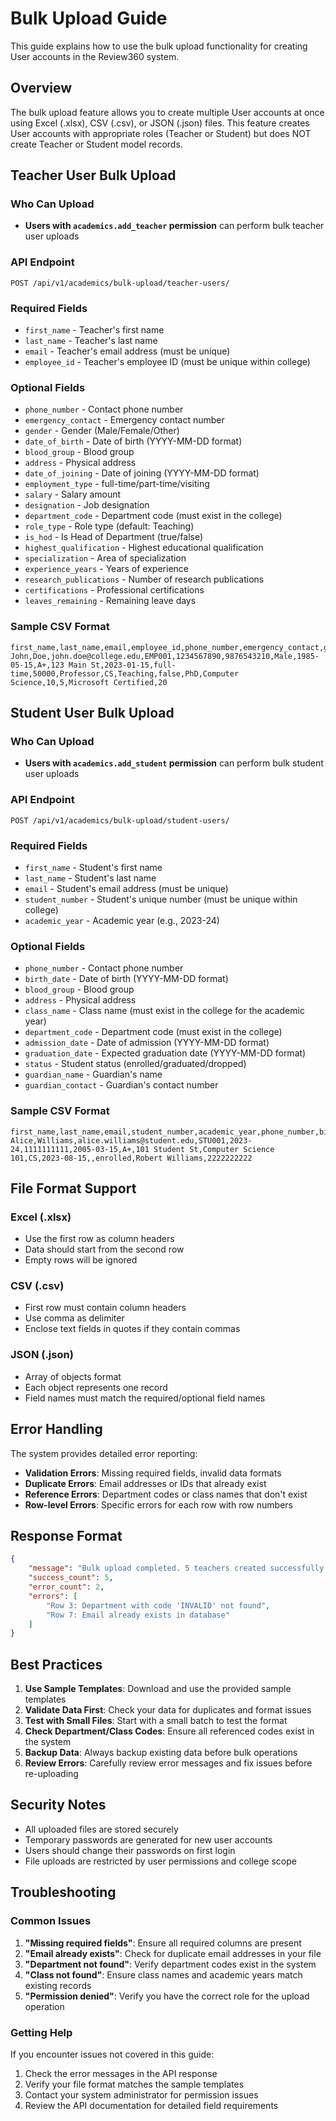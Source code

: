 # Bulk Upload Guide

This guide explains how to use the bulk upload functionality for creating User accounts in the Review360 system.

## Overview

The bulk upload feature allows you to create multiple User accounts at once using Excel (.xlsx), CSV (.csv), or JSON (.json) files. This feature creates User accounts with appropriate roles (Teacher or Student) but does NOT create Teacher or Student model records.

## Teacher User Bulk Upload

### Who Can Upload
- **Users with `academics.add_teacher` permission** can perform bulk teacher user uploads

### API Endpoint
```
POST /api/v1/academics/bulk-upload/teacher-users/
```

### Required Fields
- `first_name` - Teacher's first name
- `last_name` - Teacher's last name  
- `email` - Teacher's email address (must be unique)
- `employee_id` - Teacher's employee ID (must be unique within college)

### Optional Fields
- `phone_number` - Contact phone number
- `emergency_contact` - Emergency contact number
- `gender` - Gender (Male/Female/Other)
- `date_of_birth` - Date of birth (YYYY-MM-DD format)
- `blood_group` - Blood group
- `address` - Physical address
- `date_of_joining` - Date of joining (YYYY-MM-DD format)
- `employment_type` - full-time/part-time/visiting
- `salary` - Salary amount
- `designation` - Job designation
- `department_code` - Department code (must exist in the college)
- `role_type` - Role type (default: Teaching)
- `is_hod` - Is Head of Department (true/false)
- `highest_qualification` - Highest educational qualification
- `specialization` - Area of specialization
- `experience_years` - Years of experience
- `research_publications` - Number of research publications
- `certifications` - Professional certifications
- `leaves_remaining` - Remaining leave days

### Sample CSV Format
```csv
first_name,last_name,email,employee_id,phone_number,emergency_contact,gender,date_of_birth,blood_group,address,date_of_joining,employment_type,salary,designation,department_code,role_type,is_hod,highest_qualification,specialization,experience_years,research_publications,certifications,leaves_remaining
John,Doe,john.doe@college.edu,EMP001,1234567890,9876543210,Male,1985-05-15,A+,123 Main St,2023-01-15,full-time,50000,Professor,CS,Teaching,false,PhD,Computer Science,10,5,Microsoft Certified,20
```

## Student User Bulk Upload

### Who Can Upload
- **Users with `academics.add_student` permission** can perform bulk student user uploads

### API Endpoint
```
POST /api/v1/academics/bulk-upload/student-users/
```

### Required Fields
- `first_name` - Student's first name
- `last_name` - Student's last name
- `email` - Student's email address (must be unique)
- `student_number` - Student's unique number (must be unique within college)
- `academic_year` - Academic year (e.g., 2023-24)

### Optional Fields
- `phone_number` - Contact phone number
- `birth_date` - Date of birth (YYYY-MM-DD format)
- `blood_group` - Blood group
- `address` - Physical address
- `class_name` - Class name (must exist in the college for the academic year)
- `department_code` - Department code (must exist in the college)
- `admission_date` - Date of admission (YYYY-MM-DD format)
- `graduation_date` - Expected graduation date (YYYY-MM-DD format)
- `status` - Student status (enrolled/graduated/dropped)
- `guardian_name` - Guardian's name
- `guardian_contact` - Guardian's contact number

### Sample CSV Format
```csv
first_name,last_name,email,student_number,academic_year,phone_number,birth_date,blood_group,address,class_name,department_code,admission_date,graduation_date,status,guardian_name,guardian_contact
Alice,Williams,alice.williams@student.edu,STU001,2023-24,1111111111,2005-03-15,A+,101 Student St,Computer Science 101,CS,2023-08-15,,enrolled,Robert Williams,2222222222
```

## File Format Support

### Excel (.xlsx)
- Use the first row as column headers
- Data should start from the second row
- Empty rows will be ignored

### CSV (.csv)
- First row must contain column headers
- Use comma as delimiter
- Enclose text fields in quotes if they contain commas

### JSON (.json)
- Array of objects format
- Each object represents one record
- Field names must match the required/optional field names

## Error Handling

The system provides detailed error reporting:

- **Validation Errors**: Missing required fields, invalid data formats
- **Duplicate Errors**: Email addresses or IDs that already exist
- **Reference Errors**: Department codes or class names that don't exist
- **Row-level Errors**: Specific errors for each row with row numbers

## Response Format

```json
{
    "message": "Bulk upload completed. 5 teachers created successfully.",
    "success_count": 5,
    "error_count": 2,
    "errors": [
        "Row 3: Department with code 'INVALID' not found",
        "Row 7: Email already exists in database"
    ]
}
```

## Best Practices

1. **Use Sample Templates**: Download and use the provided sample templates
2. **Validate Data First**: Check your data for duplicates and format issues
3. **Test with Small Files**: Start with a small batch to test the format
4. **Check Department/Class Codes**: Ensure all referenced codes exist in the system
5. **Backup Data**: Always backup existing data before bulk operations
6. **Review Errors**: Carefully review error messages and fix issues before re-uploading

## Security Notes

- All uploaded files are stored securely
- Temporary passwords are generated for new user accounts
- Users should change their passwords on first login
- File uploads are restricted by user permissions and college scope

## Troubleshooting

### Common Issues

1. **"Missing required fields"**: Ensure all required columns are present
2. **"Email already exists"**: Check for duplicate email addresses in your file
3. **"Department not found"**: Verify department codes exist in the system
4. **"Class not found"**: Ensure class names and academic years match existing records
5. **"Permission denied"**: Verify you have the correct role for the upload operation

### Getting Help

If you encounter issues not covered in this guide:
1. Check the error messages in the API response
2. Verify your file format matches the sample templates
3. Contact your system administrator for permission issues
4. Review the API documentation for detailed field requirements
